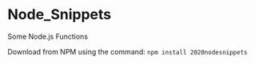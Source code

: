 # Node_Snippets
Some Node.js Functions

Download from NPM using the command: ```npm install 2020nodesnippets```
